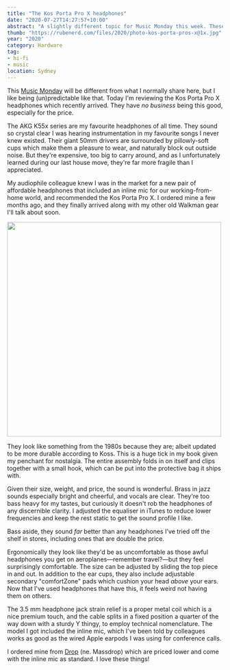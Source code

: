 ```yaml
---
title: "The Kos Porta Pro X headphones"
date: "2020-07-27T14:27:57+10:00"
abstract: "A slightly different topic for Music Monday this week. These headphones, for the price, are amazing."
thumb: "https://rubenerd.com/files/2020/photo-kos-porta-pros-x@1x.jpg"
year: "2020"
category: Hardware
tag:
- hi-fi
- music
location: Sydney
---
```

This [Music Monday](https://rubenerd.com/tag/music-monday/ "All posts tagged with Music Monday") will be different from what I normally share here, but I like being (un)predictable like that. Today I'm reviewing the Kos Porta Pro X headphones which recently arrived. They have *no business* being this good, especially for the price.

The AKG K55x series are my favourite headphones of all time. They sound so crystal clear I was hearing instrumentation in my favourite songs I never knew existed. Their giant 50mm drivers are surrounded by pillowly-soft cups which make them a pleasure to wear, and naturally block out outside noise. But they're expensive, too big to carry around, and as I unfortunately learned during our last house move, they're far more fragile than I appreciated.

My audiophile colleague knew I was in the market for a new pair of affordable headphones that included an inline mic for our working-from-home world, and recommended the Kos Porta Pro X. I ordered mine a few months ago, and they finally arrived along with my other old Walkman gear I'll talk about soon.

<p><img src="https://rubenerd.com/files/2020/photo-kos-porta-pros-x@1x.jpg" srcset="https://rubenerd.com/files/2020/photo-kos-porta-pros-x@1x.jpg 1x, https://rubenerd.com/files/2020/photo-kos-porta-pros-x@2x.jpg 2x" alt="" style="width:500px" /></p>

They look like something from the 1980s because they are; albeit updated to be more durable according to Koss. This is a huge tick in my book given my penchant for nostalgia. The entire assembly folds in on itself and clips together with a small hook, which can be put into the protective bag it ships with.

Given their size, weight, and price, the sound is wonderful. Brass in jazz sounds especially bright and cheerful, and vocals are clear. They're too bass heavy for my tastes, but curiously it doesn't rob the headphones of any discernible clarity. I adjusted the equaliser in iTunes to reduce lower frequencies and keep the rest static to get the sound profile I like.

Bass aside, they sound *far* better than any headphones I've tried off the shelf in stores, including ones that are double the price.

Ergonomically they look like they'd be as uncomfortable as those awful headphones you get on aeroplanes&mdash;remember travel?&mdash;but they feel surprisingly comfortable. The size can be adjusted by sliding the top piece in and out. In addition to the ear cups, they also include adjustable secondary "comfortZone" pads which cushion your head *above* your ears. Now that I've used headphones that have this, it feels weird not having them on others.

The 3.5 mm headphone jack strain relief is a proper metal coil which is a nice premium touch, and the cable splits in a fixed position a quarter of the way down with a sturdy Y thingy, to employ technical nomenclature. The model I got included the inline mic, which I've been told by colleagues works as good as the wired Apple earpods I was using for conference calls.

I ordered mine from [Drop](https://drop.com/buy/massdrop-x-koss-porta-pro-x-headphones#overview) (ne. Massdrop) which are priced lower and come with the inline mic as standard. I love these things!

